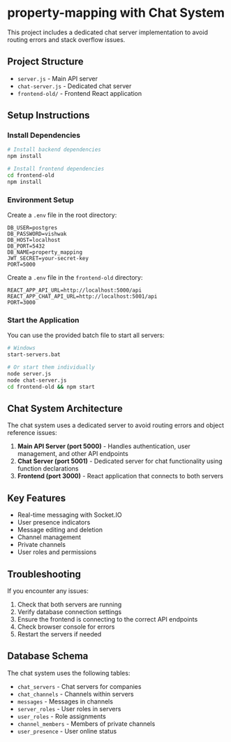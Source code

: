 # property-mapping with Chat System

This project includes a dedicated chat server implementation to avoid routing errors and stack overflow issues.

## Project Structure

- `server.js` - Main API server
- `chat-server.js` - Dedicated chat server
- `frontend-old/` - Frontend React application

## Setup Instructions

### Install Dependencies

```bash
# Install backend dependencies
npm install

# Install frontend dependencies
cd frontend-old
npm install
```

### Environment Setup

Create a `.env` file in the root directory:

```
DB_USER=postgres
DB_PASSWORD=vishwak
DB_HOST=localhost
DB_PORT=5432
DB_NAME=property_mapping
JWT_SECRET=your-secret-key
PORT=5000
```

Create a `.env` file in the `frontend-old` directory:

```
REACT_APP_API_URL=http://localhost:5000/api
REACT_APP_CHAT_API_URL=http://localhost:5001/api
PORT=3000
```

### Start the Application

You can use the provided batch file to start all servers:

```bash
# Windows
start-servers.bat

# Or start them individually
node server.js
node chat-server.js
cd frontend-old && npm start
```

## Chat System Architecture

The chat system uses a dedicated server to avoid routing errors and object reference issues:

1. **Main API Server (port 5000)** - Handles authentication, user management, and other API endpoints
2. **Chat Server (port 5001)** - Dedicated server for chat functionality using function declarations
3. **Frontend (port 3000)** - React application that connects to both servers

## Key Features

- Real-time messaging with Socket.IO
- User presence indicators
- Message editing and deletion
- Channel management
- Private channels
- User roles and permissions

## Troubleshooting

If you encounter any issues:

1. Check that both servers are running
2. Verify database connection settings
3. Ensure the frontend is connecting to the correct API endpoints
4. Check browser console for errors
5. Restart the servers if needed

## Database Schema

The chat system uses the following tables:

- `chat_servers` - Chat servers for companies
- `chat_channels` - Channels within servers
- `messages` - Messages in channels
- `server_roles` - User roles in servers
- `user_roles` - Role assignments
- `channel_members` - Members of private channels
- `user_presence` - User online status
